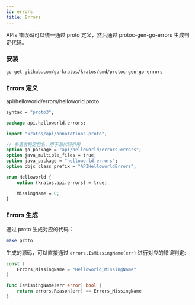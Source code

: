 ```yaml
---
id: errors
title: Errors
---
```


APIs 错误码可以统一通过 proto 定义，然后通过 protoc-gen-go-errors 生成判定代码。

### 安装
```bash
go get github.com/go-kratos/kratos/cmd/protoc-gen-go-errors
```

### Errors 定义

api/helloworld/errors/helloworld.proto

```protobuf
syntax = "proto3";

package api.helloworld.errors;

import "kratos/api/annotations.proto";

// 多语言特定包名，用于源代码引用
option go_package = "api/helloworld/errors;errors";
option java_multiple_files = true;
option java_package = "helloworld.errors";
option objc_class_prefix = "APIHelloworldErrors";

enum Helloworld {
    option (kratos.api.errors) = true;

    MissingName = 0;
}
```

### Errors 生成

通过 proto 生成对应的代码：

```bash
make proto
```
生成的源码，可以直接通过 `errors.IsMissingName(err)` 进行对应的错误判定:
```go
const (
	Errors_MissingName = "Helloworld_MissingName"
)

func IsMissingName(err error) bool {
	return errors.Reason(err) == Errors_MissingName
}
```
